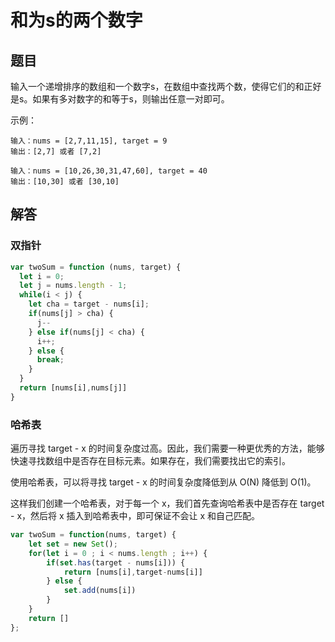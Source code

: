 # 和为s的两个数字

## 题目

输入一个递增排序的数组和一个数字s，在数组中查找两个数，使得它们的和正好是s。如果有多对数字的和等于s，则输出任意一对即可。

示例：
```
输入：nums = [2,7,11,15], target = 9
输出：[2,7] 或者 [7,2]

输入：nums = [10,26,30,31,47,60], target = 40
输出：[10,30] 或者 [30,10]
```

## 解答
### 双指针
```js
var twoSum = function (nums, target) {
  let i = 0;
  let j = nums.length - 1;
  while(i < j) {
    let cha = target - nums[i];
    if(nums[j] > cha) {
      j--
    } else if(nums[j] < cha) {
      i++;
    } else {
      break;
    }
  }
  return [nums[i],nums[j]]
}
```

### 哈希表
遍历寻找 target - x 的时间复杂度过高。因此，我们需要一种更优秀的方法，能够快速寻找数组中是否存在目标元素。如果存在，我们需要找出它的索引。

使用哈希表，可以将寻找 target - x 的时间复杂度降低到从 O(N) 降低到 O(1)。

这样我们创建一个哈希表，对于每一个 x，我们首先查询哈希表中是否存在 target - x，然后将 x 插入到哈希表中，即可保证不会让 x 和自己匹配。

```js
var twoSum = function(nums, target) {
    let set = new Set();
    for(let i = 0 ; i < nums.length ; i++) {
        if(set.has(target - nums[i])) {
            return [nums[i],target-nums[i]]
        } else {
            set.add(nums[i])
        }
    }
    return []
};
```